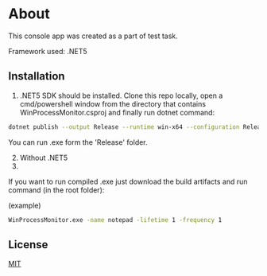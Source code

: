 # About
This console app was created as a part of test task.

Framework used: .NET5

## Installation

1. .NET5 SDK should be installed.
Clone this repo locally, open a cmd/powershell window from the directory that contains WinProcessMonitor.csproj and finally run dotnet command:

```bash
dotnet publish --output Release --runtime win-x64 --configuration Release -p:PublishSingleFile=true -p:Version=1.0.1-preview2-final --self-contained false
```
You can run .exe form the 'Release' folder.

2. Without .NET5
3. 
If you want to run compiled .exe just download the build artifacts and run command (in the root folder):

(example)
```bash
WinProcessMonitor.exe -name notepad -lifetime 1 -frequency 1
```

## License
[MIT](https://choosealicense.com/licenses/mit/)
